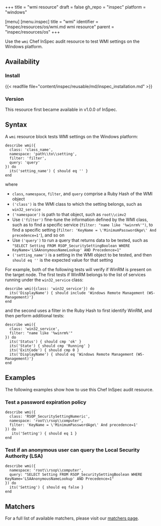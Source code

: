 +++
title = "wmi resource"
draft = false
gh_repo = "inspec"
platform = "windows"

[menu]
  [menu.inspec]
    title = "wmi"
    identifier = "inspec/resources/os/wmi.md wmi resource"
    parent = "inspec/resources/os"
+++

Use the `wmi` Chef InSpec audit resource to test WMI settings on the Windows platform.

## Availability

### Install

{{< readfile file="content/inspec/reusable/md/inspec_installation.md" >}}

### Version

This resource first became available in v1.0.0 of InSpec.

## Syntax

A `wmi` resource block tests WMI settings on the Windows platform:

    describe wmi({
      class: 'class_name',
      namespace: 'path\\to\\setting',
      filter: 'filter',
      query: 'query'
    }) do
      its('setting_name') { should eq '' }
    end

where

- `class`, `namespace`, `filter`, and `query` comprise a Ruby Hash of the WMI object
- `('class')` is the WMI class to which the setting belongs, such as `win32_service`
- `('namespace')` is path to that object, such as `root\\cimv2`
- Use `('filter')` fine-tune the information defined by the WMI class, such as to find a specific service (`filter: "name like '%winrm%'")`, to find a specific setting (`filter: 'KeyName = \'MinimumPasswordAge\' And precedence=1'`), and so on
- Use `('query')` to run a query that returns data to be tested, such as `"SELECT Setting FROM RSOP_SecuritySettingBoolean WHERE KeyName='LSAAnonymousNameLookup' AND Precedence=1"`
- `('setting_name')` is a setting in the WMI object to be tested, and then `should eq ''` is the expected value for that setting

For example, both of the following tests will verify if WinRM is present on the target node. The first tests if WinRM belongs to the list of services running under the `win32_service` class:

    describe wmi({class: 'win32_service'}) do
      its('DisplayName') { should include 'Windows Remote Management (WS-Management)'}
    end

and the second uses a filter in the Ruby Hash to first identify WinRM, and then perform additional tests:

    describe wmi({
      class: 'win32_service',
      filter: "name like '%winrm%'"
    }) do
      its('Status') { should cmp 'ok' }
      its('State') { should cmp 'Running' }
      its('ExitCode') { should cmp 0 }
      its('DisplayName') { should eq 'Windows Remote Management (WS-Management)'}
    end

## Examples

The following examples show how to use this Chef InSpec audit resource.

### Test a password expiration policy

    describe wmi({
      class: 'RSOP_SecuritySettingNumeric',
      namespace: 'root\\rsop\\computer',
      filter: 'KeyName = \'MinimumPasswordAge\' And precedence=1'
    }) do
       its('Setting') { should eq 1 }
    end

### Test if an anonymous user can query the Local Security Authority (LSA)

    describe wmi({
      namespace: 'root\\rsop\\computer',
      query: "SELECT Setting FROM RSOP_SecuritySettingBoolean WHERE KeyName='LSAAnonymousNameLookup' AND Precedence=1"
    }) do
      its('Setting') { should eq false }
    end

## Matchers

For a full list of available matchers, please visit our [matchers page](/inspec/matchers/).
